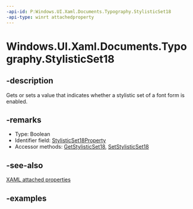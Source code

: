 ```yaml
---
-api-id: P:Windows.UI.Xaml.Documents.Typography.StylisticSet18
-api-type: winrt attachedproperty
---
```


# Windows.UI.Xaml.Documents.Typography.StylisticSet18

<!--
see GetStylisticSet18, and SetStylisticSet18
-->

## -description

Gets or sets a value that indicates whether a stylistic set of a font form is enabled.

## -remarks

<ul><li>Type: Boolean</li><li>Identifier field: <a href="/uwp/api/windows.ui.xaml.documents.typography.stylisticset18property">StylisticSet18Property</a></li><li>Accessor methods: <a href="/uwp/api/windows.ui.xaml.documents.typography.getstylisticset18">GetStylisticSet18</a>, <a href="/uwp/api/windows.ui.xaml.documents.typography.setstylisticset18">SetStylisticSet18</a></li></ul>

## -see-also

[XAML attached properties](/windows/uwp/xaml-platform/attached-properties-overview)

## -examples


